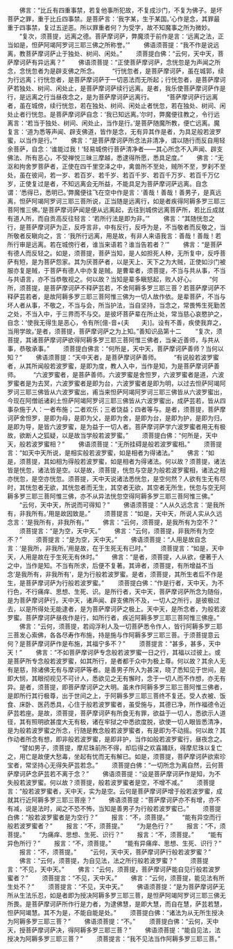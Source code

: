<!-- { "loadSidebar": true } -->
　　佛言：“比丘有四重事禁，若复他事所犯故，不复成沙门，不复为佛子。是坏菩萨之罪，重于比丘四事禁。是菩萨言：‘我字某，生于某国。’心作是念，其罪最重于四事禁，复过五逆恶。所以罪重者何？为受字，故不知魔事之所为微妙。
　　“复次，须菩提，远离之德。菩萨摩诃萨，弊魔须于前作是言：‘远离之法，正当如是，怛萨阿竭阿罗诃三耶三佛之所称誉。’”
　　佛语须菩提：“我不作是说远离，教菩萨摩诃萨止于独处、树间、闲处。”
　　须菩提白佛：“云何，天中天，菩萨摩诃萨有异远离？”
　　佛语须菩提：“正使菩萨摩诃萨，念恍忽是为声闻之所念，念恍忽者为是辟支佛之所念。
　　“行恍忽者，是菩萨摩诃萨，虽在城郭，续为行远离；行恍忽者，是菩萨摩诃萨于一切恶法而无所起；行恍忽者，是菩萨摩诃萨若独处、树间、闲处止，是菩萨摩诃萨续行远离。是者，我乐使菩萨摩诃萨作是行，是远离之行当昼夜念之，是为菩萨摩诃萨远离行。
　　“菩萨摩诃萨行远离者，虽在城傍，续行恍忽，若在独处、树间、闲处止者恍忽，若在独处、树间、闲处止者行恍忽。是菩萨摩诃萨自念：‘我已知远离。’尔时，弊魔便往教之，令行远离言：‘若当于独处、树间、闲处止，当作是行。’是菩萨随魔所教，便亡远离。魔复言：‘道为悉等声闻、辟支佛道，皆作是念，无有异其作是者，为具足般若波罗蜜，以当作是行。’”
　　佛言：“是菩萨摩诃萨所念法非清净，谓以随行而反自用轻余菩萨，自念：‘谁能过我！’轻易城傍行菩萨清净者——其心所念不入声闻、辟支佛法、所有恶心，不受禅悦三昧三摩越，悉逮得所愿，悉具足度。”
　　佛言：“无沤和拘舍罗菩萨者，正使在四千里空泽之中，禽兽所不至处，贼所不至，罗刹不至处，虽在彼间，若一岁、若百岁、若千岁、若百千岁、若百千万岁、若百千万亿岁，正使复过是者，不知远离会无所益，不能具足为菩萨摩诃萨远离。自念谓：‘悉得已，悉明已。’弊魔便往飞在空中作是言：‘善哉！善哉！善男子，是真远离，怛萨阿竭阿罗诃三耶三菩所说，正当随是远离行，如是者疾得阿耨多罗三耶三菩阿惟三佛。’是菩萨摩诃萨闻是便从远离起，去往到城傍远离菩萨所，若比丘成就有道人所，而自贡高反往轻言：‘若所行法是即为非。’”
　　佛言：“其随恍忽之行，是菩萨摩诃萨为正，反呼言非，中有反行，反呼为是，不当敬者而反敬之，当所敬者反瞋向之，言：‘我所行远离，用是故，有非人来语我言：善哉！善哉！若所行审是远离。若在城傍行者，谁当来语若？谁当告若者？’”
　　佛言：“是菩萨有德人而反轻之。如是，须菩提，菩萨当知，是人如担死人种，无所复中，反呼菩萨有短，是为菩萨怨家。其为厌菩萨者，以是天上、天下之为大贼，正使如沙门被服亦复是贼，于菩萨有德人中亦复是贼。是曹辈者，须菩提，不当与共从事，不当与共语言，亦不当恭敬视之。何以故？当知是辈多瞋怒起，败人好心。
　　“何所，须菩提，是菩萨摩诃萨不释萨芸若，不舍阿耨多罗三耶三菩？若菩萨摩诃萨不释萨芸若者，是故阿耨多罗三耶三菩阿惟三佛为一切人故作依。是辈菩萨，不当与坏人者从事，不敬之，不当与会，所当护法，当自坚持，当念之，常畏怖生死勤苦之处，不当入中，于三界而不与交。是彼坏菩萨辈在所止处，常当慈心哀愍护之，自念：‘使我无得生是恶心，令有所[億-音+(夫　　夫)]。设有不善，疾使我弃之，当用学故。’是者，须菩提，菩萨摩诃萨之为上知。”善知识品第十二
　　“复次，须菩提，其诸菩萨摩诃萨欲得阿耨多罗三耶三菩阿惟三佛者，当亲近善师，与共从事，恭敬承事。”
　　须菩提白佛言：“何所是，天中天，菩萨摩诃萨善师？当何以知？”
　　佛语须菩提：“天中天者，是菩萨摩诃萨善师。
　　“有说般若波罗蜜者，从其所闻般若波罗蜜，是即为度，教人入中，当作是知，为是菩萨摩诃萨善师。
　　“六波罗蜜者，是菩萨善师。六波罗蜜是舍怛罗，六波罗蜜者是道，六波罗蜜者是为去冥，六波罗蜜者是即为台，六波罗蜜者是即为明，以过去怛萨阿竭阿罗诃三耶三佛皆从六波罗蜜出，甫当来怛萨阿竭阿罗诃三耶三佛皆从六波罗蜜出，今现在阿僧祇诸刹土怛萨阿竭阿罗诃三耶三佛皆从六波罗蜜出，成萨芸若，皆从四事杂施于人：一者布施；二者欢乐；三者饶益；四者等与。是者，须菩提，菩萨摩诃萨舍怛罗，是即为母，是即为父，是即为舍，是即为台，是即为护，是即为归，是即为导，是皆六波罗蜜，是为益于一切人者。菩萨摩诃萨学六波罗蜜者用无有极故，欲断人之狐疑，以是故当学般若波罗蜜。”
　　须菩提白佛：“何所是，天中天，般若波罗蜜相？”
　　佛语须菩提：“无所挂碍是般若波罗蜜相。”
　　须菩提言：“如天中天所说，是相实般若波罗蜜，如是相者为得诸法。”
　　佛言：“如是，须菩提，其如相为得般若波罗蜜，如是相者为得诸法。何以故？须菩提，诸法皆是恍忽，诸法皆是空。以是故，须菩提，恍忽与空是为般若波罗蜜相，诸法之相亦恍忽，是空亦恍忽。须菩提，天中天说诸法悉恍忽，是空何然？人欲有生无有尽时，其恍忽者无欲，其恍忽者而无生，其空者无欲，其空者无所生，恍忽与空无阿耨多罗三耶三菩阿惟三佛，亦不从异法恍忽空得阿耨多罗三耶三菩阿惟三佛。”
　　“云何，天中天，所说而可得知？”
　　佛语须菩提：“人从久远念言：‘是我所有，非我所有。’用是故因致是。”
　　须菩提言：“如是，天中天，所说人实从久远念言：‘是我所有，非我所有。’”
　　佛言：“云何，须菩提，是我所有为空不？”
　　须菩提言：“是为空，天中天。”
　　佛言：“云何，须菩提，非我所有为空不？”
　　须菩提言：“是为空，天中天。”
　　佛语须菩提：“人用是故自念言：‘是我所，非我所。’用是故，在于生死无有已时。”
　　须菩提言：“如是，天中天，人用是故在于生死无有休时。”
　　佛言：“是者，须菩提，人从欲，便著于人之中，当作是知。不当有所求，后便不复著。其谛者，须菩提，有所增益不当念‘是我所有，非我所有’，是为行般若波罗蜜。是者，须菩提，其所生者后不作是生，是菩萨摩诃萨为行般若波罗蜜。”
　　须菩提白佛：“作是行者，天中天，为不行色，不行痛痒、思想、生死、识。是所行者，天中天，菩萨摩诃萨所念为随俗，是为菩萨摩诃萨行。天中天，诸声闻、辟支佛所不及，一切人之所行，是彼极过去，以是所得处无能逮者，是为菩萨摩诃萨之极上。天中天，是所念者，为般若波罗蜜。菩萨摩诃萨昼夜作是行，如所行者，疾近阿耨多罗三耶三菩阿惟三佛座。”
　　佛言：“云何，须菩提，若阎浮利人及一切菩萨悉令作人，皆行阿耨多罗三耶三菩发心索佛，各各尽寿作布施，持是施与作阿耨多罗三耶三菩。于须菩提意云何？是菩萨摩诃萨作是布施，其福宁多不？”
　　须菩提言：“甚多，甚多，天中天！”
　　佛言：“不如菩萨摩诃萨专念般若波罗蜜一日之行，其福以过彼上。或是菩萨所专念般若波罗蜜，如其所行，是者都于众中为极上尊。何以故？其余人无有是慈，除诸佛无有与摩诃萨等者。是善男子所入为甚深，晓了悉知见于世间，是即大悯，其眼彻视见不可计人，悉欲见之无有懈时，念于一切人而不作想，亦无有异。是者，须菩提，即菩萨摩诃萨之大明。虽未作阿耨多罗三耶三菩阿惟三佛者，是即所行其行极尊，出于世间之上，于阿耨多罗三耶三菩终不复还。受人衣被、饭食、床卧、医药悉具，心住于般若波罗蜜者，虽受施与，其德已净，所作福德令近萨芸若座。是故，须菩提，菩萨摩诃萨有所食无有罪，欲益于一切人，悉欲示人道径，其有照明欲甚度大无有极，诸在牢狱之中悉欲度脱，欲使一切人眼皆悉清净，是为般若波罗蜜之所念，行随是教念般若波罗蜜者，有是即为不动摇。何以故？其作动者所念有想，即非般若波罗蜜，是即非护，当作如般若波罗蜜行，昼夜念之。
　　“譬如男子，须菩提，摩尼珠前所不得，却后得之欢喜踊跃，得摩尼珠以复亡之，用亡是故便大愁毒，坐起有忧而无有解已。如是，须菩提，菩萨摩诃萨欲索珍宝者，常坚持心无得失萨芸若念。”
　　须菩提白佛：“一切所念为离自然，云何菩萨摩诃萨念萨芸若不离于念？”
　　佛语须菩提：“设是菩萨摩诃萨作是知，为不失般若波罗蜜。何以故？须菩提，般若波罗蜜者是空，不增不减。”
　　须菩提言：“般若波罗蜜者，天中天，实为是空。云何是菩萨摩诃萨增于般若波罗蜜，成就其行近阿耨多罗三耶三菩座？”
　　佛语须菩提：“菩萨摩诃萨亦不有增，亦不有减，说是法时，闻之不恐不怖，当知是善男子为行般若波罗蜜已。”
　　须菩提白佛：“般若波罗蜜者是为空行？”
　　报言：“不，须菩提。”
　　“能有异空而行般若波罗蜜者？”
　　报言：“不，须菩提。”
　　“为是色行？”
　　报言：“不，须菩提。”
　　“为痛痒、思想、生死、识行？”
　　报言：“不，须菩提。”
　　“能有异色所行？”
　　报言：“不，须菩提。”
　　“能有异痛痒、思想、生死、识行？”
　　报言：“不，须菩提。”
　　“云何，天中天，菩萨摩诃萨行般若波罗蜜？”
　　佛言：“云何，须菩提，为自见法，法之所行般若波罗蜜？”
　　须菩提言：“不见，天中天。”
　　佛言：“云何，须菩提，菩萨摩诃萨能自见行般若波罗蜜者？”
　　须菩提言：“不见，天中天。”
　　佛言：“云何，须菩提，能见法有所生处不？”
　　须菩提言：“不见，天中天。”
　　佛语须菩提：“是为菩萨摩诃萨无所从生法乐忍，如是者即为授决阿耨多罗三耶三菩，是怛萨阿竭阿罗诃三耶三佛无所畏。是菩萨摩诃萨所作行是力者，为逮佛慧，是即大慧，而自在慧，萨芸若慧，怛萨阿竭慧。其不为是，不能自能是处。”
　　须菩提白佛：“诸法为从无所生授决为阿耨多罗三耶三菩？”
　　佛语须菩提：“不。”
　　须菩提白佛：“云何，天中天，授菩萨摩诃萨决，得阿耨多罗三耶三菩？”
　　佛语须菩提：“能自见法，法授决为阿耨多罗三耶三菩？”
　　须菩提言：“我不见法当作阿耨多罗三耶三菩。”
